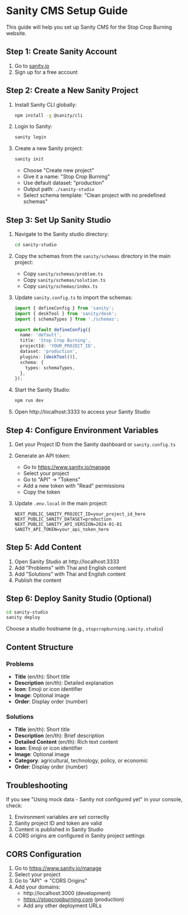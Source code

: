 # Sanity CMS Setup Guide

This guide will help you set up Sanity CMS for the Stop Crop Burning website.

## Step 1: Create Sanity Account

1. Go to [sanity.io](https://www.sanity.io/)
2. Sign up for a free account

## Step 2: Create a New Sanity Project

1. Install Sanity CLI globally:
   ```bash
   npm install -g @sanity/cli
   ```

2. Login to Sanity:
   ```bash
   sanity login
   ```

3. Create a new Sanity project:
   ```bash
   sanity init
   ```

   - Choose "Create new project"
   - Give it a name: "Stop Crop Burning"
   - Use default dataset: "production"
   - Output path: `./sanity-studio`
   - Select schema template: "Clean project with no predefined schemas"

## Step 3: Set Up Sanity Studio

1. Navigate to the Sanity studio directory:
   ```bash
   cd sanity-studio
   ```

2. Copy the schemas from the `sanity/schemas` directory in the main project:
   - Copy `sanity/schemas/problem.ts`
   - Copy `sanity/schemas/solution.ts`
   - Copy `sanity/schemas/index.ts`

3. Update `sanity.config.ts` to import the schemas:
   ```typescript
   import { defineConfig } from 'sanity';
   import { deskTool } from 'sanity/desk';
   import { schemaTypes } from './schemas';

   export default defineConfig({
     name: 'default',
     title: 'Stop Crop Burning',
     projectId: 'YOUR_PROJECT_ID',
     dataset: 'production',
     plugins: [deskTool()],
     schema: {
       types: schemaTypes,
     },
   });
   ```

4. Start the Sanity Studio:
   ```bash
   npm run dev
   ```

5. Open http://localhost:3333 to access your Sanity Studio

## Step 4: Configure Environment Variables

1. Get your Project ID from the Sanity dashboard or `sanity.config.ts`

2. Generate an API token:
   - Go to https://www.sanity.io/manage
   - Select your project
   - Go to "API" → "Tokens"
   - Add a new token with "Read" permissions
   - Copy the token

3. Update `.env.local` in the main project:
   ```
   NEXT_PUBLIC_SANITY_PROJECT_ID=your_project_id_here
   NEXT_PUBLIC_SANITY_DATASET=production
   NEXT_PUBLIC_SANITY_API_VERSION=2024-01-01
   SANITY_API_TOKEN=your_api_token_here
   ```

## Step 5: Add Content

1. Open Sanity Studio at http://localhost:3333
2. Add "Problems" with Thai and English content
3. Add "Solutions" with Thai and English content
4. Publish the content

## Step 6: Deploy Sanity Studio (Optional)

```bash
cd sanity-studio
sanity deploy
```

Choose a studio hostname (e.g., `stopcropburning.sanity.studio`)

## Content Structure

### Problems
- **Title** (en/th): Short title
- **Description** (en/th): Detailed explanation
- **Icon**: Emoji or icon identifier
- **Image**: Optional image
- **Order**: Display order (number)

### Solutions
- **Title** (en/th): Short title
- **Description** (en/th): Brief description
- **Detailed Content** (en/th): Rich text content
- **Icon**: Emoji or icon identifier
- **Image**: Optional image
- **Category**: agricultural, technology, policy, or economic
- **Order**: Display order (number)

## Troubleshooting

If you see "Using mock data - Sanity not configured yet" in your console, check:

1. Environment variables are set correctly
2. Sanity project ID and token are valid
3. Content is published in Sanity Studio
4. CORS origins are configured in Sanity project settings

## CORS Configuration

1. Go to https://www.sanity.io/manage
2. Select your project
3. Go to "API" → "CORS Origins"
4. Add your domains:
   - http://localhost:3000 (development)
   - https://stopcropburning.com (production)
   - Add any other deployment URLs
